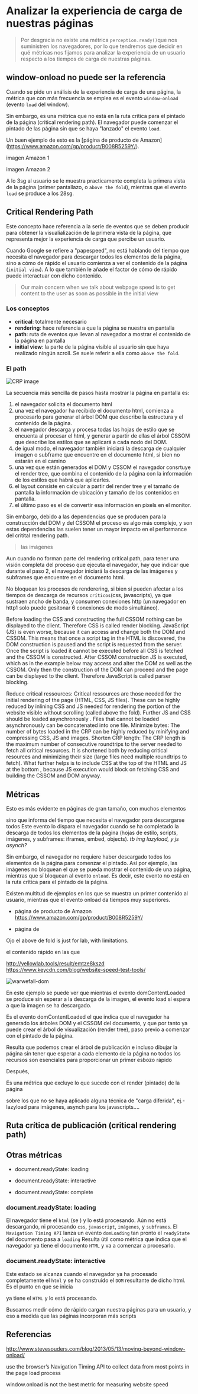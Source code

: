 # Analizar la experiencia de carga de nuestras páginas
> Por desgracia no existe una métrica `perception.ready()`que nos suministren los navegadores, por lo que tendremos que decidir en qué
métricas nos fijamos para analizar la experiencia de un usuario respecto a los tiempos de carga de nuestras páginas.


## window-onload no puede ser la referencia
Cuando se pide un análisis de la experiencia de carga de una página, la métrica que con más frecuencia se emplea es el evento `window-onload` (evento `load` del window).

Sin embargo, es una métrica que no está en la ruta crítica para el pintado de la página (critical rendering path). El navegador puede comenzar el pintado de las página sin que se haya "lanzado" el evento `load`. 

Un buen ejemplo de esto es la [página de producto de Amazon] (https://www.amazon.com/gp/product/B008R5259Y/). 

imagen Amazon 1

imagen Amazon 2

A lo 3sg al usuario se le muestra practicamente completa la primera vista de la página (primer pantallazo, o `above the fold`), mientras que el evento `load` se produce a los 28sg.


## Critical Rendering Path
Este concepto hace referencia a la serie de eventos que se deben producir para obtener la visualialización de la primera vista de la página, que representa mejor la experiencia de carga que percibe un usuario.

Cuando Google se refiere a "papespeed", no está hablando del tiempo que necesita el navegador para descargar todos los elementos de la página, sino a cómo de rápido el usuario comienza a ver el contenido de la página (`initial view`). A lo que también le añade el factor de cómo de rápido puede interactuar con dicho contenido.

> Our main concern when we talk about webpage speed is to get content to the user as soon as possible in the initial view

### Los conceptos

* **critical**: totalmente necesario
* **rendering**: hace referencia a que la página se nuestra en pantalla 
* **path**: ruta de eventos que llevan al navegador a mostrar el contenido de la página en pantalla
* **initial view**: la parte de la página visible al usuario sin que haya realizado ningún scroll. Se suele referir a ella como `above the fold`.

### El path

![CRP image](http://www.qingpingshan.com/uploads/allimg/161025/1T0316046-4.jpg)

La secuencia más sencilla de pasos hasta mostrar la página en pantalla es:

1. el navegador solicita el documento html
2. una vez el navegador ha recibido el documento html, comienza a procesarlo para generar el árbol DOM que describe la estructura y el contenido de la página.
3. el navegador descarga y procesa todas las hojas de estilo que se encuenta al procesar el html, y generar a partir de ellas el árbol CSSOM que describe los estilos que se aplicará a cada nodo del DOM.
4. de igual modo, el navegador también iniciará la descarga de cualquier imagen o subframe que encuentre en el documento html, si bien no estarán en el camino 
4. una vez que están generados el DOM y CSSOM el navegador consrtuye el render tree, que combina el contenido de la página con la información de los estilos que habrá que aplicarles.
5. el layout consiste en calcular a partir del render tree y el tamaño de pantalla la información de ubicación y tamaño de los contenidos en pantalla.
6. el último paso es el de convertir esa información en pixels en el monitor.

Sin embargo, debido a las dependencias que se producen para la construcción del DOM y del CSSOM el proceso es algo más complejo, y son estas dependencias las suelen tener un mayor impacto en el performance del critital rendering path.






> las imágenes

Aun cuando no forman parte del rendering critical path, para tener una visión completa del proceso que ejecuta el navegador, hay que indicar que durante el paso 2, el navegador iniciará la descarga de las imágenes y subframes que encuentre en el documento html. 

No bloquean los procesos de renderering, si bien sí pueden afectar a los tiempos de descarga de recursos `críticos`(css, javascripts), ya que sustraen ancho de banda, y consumen conexiones http (un navegador en http1 solo puede gesitonar 6 conexiones de modo simultáneo).




Before loading the CSS and constructing the full CSSOM nothing can be displayed to the client. Therefore CSS is called render blocking.
JavaScript (JS) is even worse, because it can access and change both the DOM and CSSOM. This means that once a script tag in the HTML is discovered, the DOM construction is paused and the script is requested from the server. Once the script is loaded it cannot be executed before all CSS is fetched and the CSSOM is constructed. After CSSOM construction JS is executed, which as in the example below may access and alter the DOM as well as the CSSOM. Only then the construction of the DOM can proceed and the page can be displayed to the client. Therefore JavaScript is called parser blocking.

Reduce critical ressources: Critical ressources are those needed for the initial rendering of the page (HTML, CSS, JS files). These can be highly reduced by inlining CSS and JS needed for rendering the portion of the website visible without scrolling (called above the fold). Further JS and CSS should be loaded asynchronously . Files that cannot be loaded asynchronously can be concatenated into one file.
Minimize bytes: The number of bytes loaded in the CRP can be highly reduced by minifying and compressing CSS, JS and images.
Shorten CRP length: The CRP length is the maximum number of consecutive roundtrips to the server needed to fetch all critical resources. It is shortened both by reducing critical resources and minimizing their size (large files need multiple roundtrips to fetch). What further helps is to include CSS at the top of the HTML and JS at the bottom , because JS execution would block on fetching CSS and building the CSSOM and DOM anyway.



## Métricas









Esto es más evidente en páginas de gran tamaño, con muchos elementos





sino que informa del tiempo que necesita el navegador para descargarse todos 
Este evento lo dispara el navegador cuando se ha completado la descarga de todos los elementos de la página (hojas de estilo, scripts, imágenes, y subframes: iframes, embed, objects). *tb img lazyload, y js asynch?*

Sin embargo, el navegador no requiere haber descargado todos los elementos de la página para comenzar el pintado. Así por ejemplo,
las imágenes no bloquean el que se pueda mostrar el contenido de una página, mientras que sí bloquean al evento `onload`.
Es decir, este evento no está en la ruta crítica para el pintado de la página.

Existen multitud de ejemplos en los que se muestra un primer contenido al usuario, mientras que el evento onload da tiempos muy superiores.

* página de producto de Amazon
https://www.amazon.com/gp/product/B008R5259Y/

* página de 

Ojo el above de fold is just for lab, with limitations.


el contenido rápido  en las que 

http://yellowlab.tools/result/emtze8kszd
https://www.keycdn.com/blog/website-speed-test-tools/


![warwefall-dom](https://developers.google.com/web/fundamentals/performance/critical-rendering-path/images/waterfall-dom.png)

En este ejemplo se puede ver que mientras el evento domContentLoaded se produce sin esperar a la descarga de la imagen, el evento load sí espera a que la imagen se ha descargado.

Es el evento domContentLoaded el que indica que el navegador ha generado los árboles DOM y el CSSOM del documento, y que por tanto ya puede crear el árbol de visualización (render tree), paso previo a comenzar con el pintado de la página. 


Resulta que podemos crear el árbol de publicación e incluso dibujar la página sin tener que esperar a cada elemento de la página
no todos los recursos son esenciales para proporcionar un primer esbozo rápido



Después, 

Es una métrica que excluye lo que sucede con el render (pintado) de la página

sobre los que no se
haya aplicado alguna técnica de "carga diferida", ej.- lazyload para imágenes, asynch para los javascripts....


## Ruta crítica de publicación (critical rendering path)



## Otras métricas

* document.readyState: loading

* document.readyState: interactive

* document.readyState: complete

### document.readyState: loading
El navegador tiene el `html` (se ) y lo está procesando.
Aún no está descargando, ni procesando `css`, `javascript`, `imágenes`, y `subframes`.
El `Navigation Timing API`  lanza un evento `domLoading` tan pronto el `readyState` del documento pasa a `loading` 
Resulta útil como métrica que indica que el navegador ya tiene el documento `HTML` y va a comenzar a procesarlo.

### document.readyState: interactive
Este estado se alcanza cuando el navegador ya ha procesado completamente el `html` y se ha construido el `DOM` resultante de
dicho html.
Es el punto en que se inicia 


ya tiene el `HTML` y lo está procesando.



Buscamos medir cómo de rápido cargan nuestra páginas para un usuario, y eso a medida que las páginas incorporan más scripts


## Referencias
http://www.stevesouders.com/blog/2013/05/13/moving-beyond-window-onload/


 use the browser’s Navigation Timing API to collect data from most points in the page load process
 
 

window.onload is not the best metric for measuring website speed
